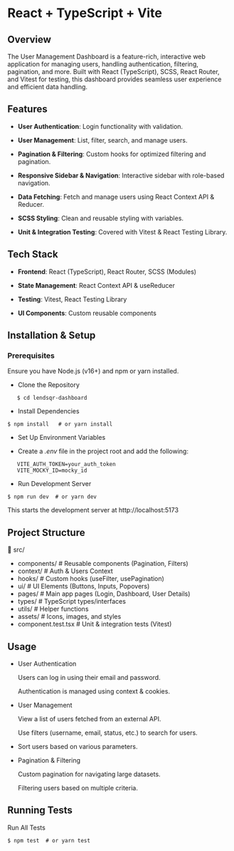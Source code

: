 # React + TypeScript + Vite

## Overview

The User Management Dashboard is a feature-rich, interactive web application for managing users, handling authentication, filtering, pagination, and more. Built with React (TypeScript), SCSS, React Router, and Vitest for testing, this dashboard provides seamless user experience and efficient data handling.

## Features

- **User Authentication**: Login functionality with validation.

- **User Management**: List, filter, search, and manage users.

- **Pagination & Filtering**: Custom hooks for optimized filtering and pagination.

- **Responsive Sidebar & Navigation**: Interactive sidebar with role-based navigation.

- **Data Fetching**: Fetch and manage users using React Context API & Reducer.

- **SCSS Styling**: Clean and reusable styling with variables.

- **Unit & Integration Testing**: Covered with Vitest & React Testing Library.

## Tech Stack

- **Frontend**: React (TypeScript), React Router, SCSS (Modules)

- **State Management**: React Context API & useReducer

- **Testing**: Vitest, React Testing Library

- **UI Components**: Custom reusable components

## Installation & Setup

### Prerequisites

Ensure you have Node.js (v16+) and npm or yarn installed.

- Clone the Repository

```$ git clone https://github.com/yemisi567/lendsqr-fe-test.git
   $ cd lendsqr-dashboard
```

- Install Dependencies

`$ npm install   # or yarn install`

- Set Up Environment Variables

- Create a _.env_ file in the project root and add the following:

```VITE_MOCKY_URL=https://api.mocky.io
   VITE_AUTH_TOKEN=your_auth_token
   VITE_MOCKY_ID=mocky_id
```

- Run Development Server

`$ npm run dev  # or yarn dev`

This starts the development server at http://localhost:5173

## Project Structure

📂 src/
- components/ # Reusable components (Pagination, Filters)
-  context/ # Auth & Users Context
-  hooks/ # Custom hooks (useFilter, usePagination)
-  ui/ # UI Elements (Buttons, Inputs, Popovers)
-  pages/ # Main app pages (Login, Dashboard, User Details)
- types/ # TypeScript types/interfaces
- utils/ # Helper functions
- assets/ # Icons, images, and styles
- component.test.tsx # Unit & integration tests (Vitest)

## Usage

- User Authentication

  Users can log in using their email and password.

  Authentication is managed using context & cookies.

- User Management

  View a list of users fetched from an external API.

  Use filters (username, email, status, etc.) to search for users.

- Sort users based on various parameters.

- Pagination & Filtering

  Custom pagination for navigating large datasets.

  Filtering users based on multiple criteria.

## Running Tests

Run All Tests

`$ npm test  # or yarn test`
